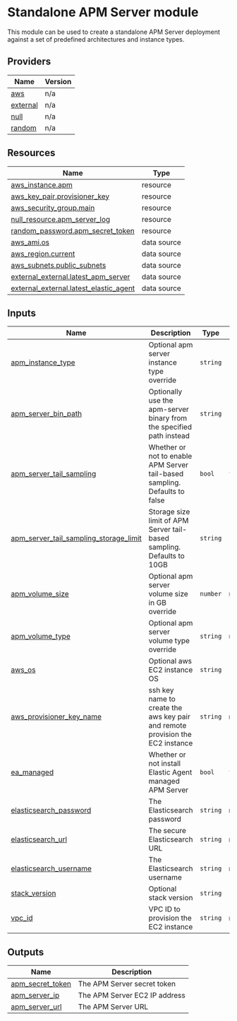 <!-- BEGIN_TF_DOCS -->
# Standalone APM Server module

This module can be used to create a standalone APM Server deployment against a set of predefined architectures and instance types.

## Providers

| Name | Version |
|------|---------|
| <a name="provider_aws"></a> [aws](#provider\_aws) | n/a |
| <a name="provider_external"></a> [external](#provider\_external) | n/a |
| <a name="provider_null"></a> [null](#provider\_null) | n/a |
| <a name="provider_random"></a> [random](#provider\_random) | n/a |

## Resources

| Name | Type |
|------|------|
| [aws_instance.apm](https://registry.terraform.io/providers/hashicorp/aws/latest/docs/resources/instance) | resource |
| [aws_key_pair.provisioner_key](https://registry.terraform.io/providers/hashicorp/aws/latest/docs/resources/key_pair) | resource |
| [aws_security_group.main](https://registry.terraform.io/providers/hashicorp/aws/latest/docs/resources/security_group) | resource |
| [null_resource.apm_server_log](https://registry.terraform.io/providers/hashicorp/null/latest/docs/resources/resource) | resource |
| [random_password.apm_secret_token](https://registry.terraform.io/providers/hashicorp/random/latest/docs/resources/password) | resource |
| [aws_ami.os](https://registry.terraform.io/providers/hashicorp/aws/latest/docs/data-sources/ami) | data source |
| [aws_region.current](https://registry.terraform.io/providers/hashicorp/aws/latest/docs/data-sources/region) | data source |
| [aws_subnets.public_subnets](https://registry.terraform.io/providers/hashicorp/aws/latest/docs/data-sources/subnets) | data source |
| [external_external.latest_apm_server](https://registry.terraform.io/providers/hashicorp/external/latest/docs/data-sources/external) | data source |
| [external_external.latest_elastic_agent](https://registry.terraform.io/providers/hashicorp/external/latest/docs/data-sources/external) | data source |

## Inputs

| Name | Description | Type | Default | Required |
|------|-------------|------|---------|:--------:|
| <a name="input_apm_instance_type"></a> [apm\_instance\_type](#input\_apm\_instance\_type) | Optional apm server instance type override | `string` | `""` | no |
| <a name="input_apm_server_bin_path"></a> [apm\_server\_bin\_path](#input\_apm\_server\_bin\_path) | Optionally use the apm-server binary from the specified path instead | `string` | `""` | no |
| <a name="input_apm_server_tail_sampling"></a> [apm\_server\_tail\_sampling](#input\_apm\_server\_tail\_sampling) | Whether or not to enable APM Server tail-based sampling. Defaults to false | `bool` | `false` | no |
| <a name="input_apm_server_tail_sampling_storage_limit"></a> [apm\_server\_tail\_sampling\_storage\_limit](#input\_apm\_server\_tail\_sampling\_storage\_limit) | Storage size limit of APM Server tail-based sampling. Defaults to 10GB | `string` | `"10GB"` | no |
| <a name="input_apm_volume_size"></a> [apm\_volume\_size](#input\_apm\_volume\_size) | Optional apm server volume size in GB override | `number` | `null` | no |
| <a name="input_apm_volume_type"></a> [apm\_volume\_type](#input\_apm\_volume\_type) | Optional apm server volume type override | `string` | `null` | no |
| <a name="input_aws_os"></a> [aws\_os](#input\_aws\_os) | Optional aws EC2 instance OS | `string` | `""` | no |
| <a name="input_aws_provisioner_key_name"></a> [aws\_provisioner\_key\_name](#input\_aws\_provisioner\_key\_name) | ssh key name to create the aws key pair and remote provision the EC2 instance | `string` | n/a | yes |
| <a name="input_ea_managed"></a> [ea\_managed](#input\_ea\_managed) | Whether or not install Elastic Agent managed APM Server | `bool` | `false` | no |
| <a name="input_elasticsearch_password"></a> [elasticsearch\_password](#input\_elasticsearch\_password) | The Elasticsearch password | `string` | n/a | yes |
| <a name="input_elasticsearch_url"></a> [elasticsearch\_url](#input\_elasticsearch\_url) | The secure Elasticsearch URL | `string` | n/a | yes |
| <a name="input_elasticsearch_username"></a> [elasticsearch\_username](#input\_elasticsearch\_username) | The Elasticsearch username | `string` | n/a | yes |
| <a name="input_stack_version"></a> [stack\_version](#input\_stack\_version) | Optional stack version | `string` | `"latest"` | no |
| <a name="input_vpc_id"></a> [vpc\_id](#input\_vpc\_id) | VPC ID to provision the EC2 instance | `string` | n/a | yes |

## Outputs

| Name | Description |
|------|-------------|
| <a name="output_apm_secret_token"></a> [apm\_secret\_token](#output\_apm\_secret\_token) | The APM Server secret token |
| <a name="output_apm_server_ip"></a> [apm\_server\_ip](#output\_apm\_server\_ip) | The APM Server EC2 IP address |
| <a name="output_apm_server_url"></a> [apm\_server\_url](#output\_apm\_server\_url) | The APM Server URL |
<!-- END_TF_DOCS -->